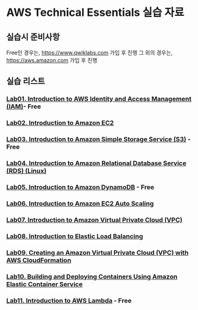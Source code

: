 # AWS Technical Essentials 실습 자료

## 실습시 준비사항
Free인 경우는, https://www.qwiklabs.com 가입 후 진행
그 외의 경우는, https://aws.amazon.com 가입 후 진행

## 실습 리스트
### [Lab01. Introduction to AWS Identity and Access Management (IAM)](https://github.com/itcommit-aws/tesslabs/blob/master/lab01.md)- Free

### [Lab02. Introduction to Amazon EC2](https://github.com/itcommit-aws/tesslabs/blob/master/lab02.md)

### [Lab03. Introduction to Amazon Simple Storage Service (S3)](https://github.com/itcommit-aws/tesslabs/blob/master/lab03.md) - Free

### [Lab04. Introduction to Amazon Relational Database Service (RDS) (Linux)](https://github.com/itcommit-aws/tesslabs/blob/master/lab04.md)

### [Lab05. Introduction to Amazon DynamoDB](https://github.com/itcommit-aws/tesslabs/blob/master/lab05.md) - Free

### [Lab06. Introduction to Amazon EC2 Auto Scaling](https://github.com/itcommit-aws/tesslabs/blob/master/lab06.md)

### [Lab07. Introduction to Amazon Virtual Private Cloud (VPC)](https://github.com/itcommit-aws/tesslabs/blob/master/lab07.md) 

### [Lab08. Introduction to Elastic Load Balancing](https://github.com/itcommit-aws/tesslabs/blob/master/lab08.md)

### [Lab09. Creating an Amazon Virtual Private Cloud (VPC) with AWS CloudFormation](https://github.com/itcommit-aws/tesslabs/blob/master/lab09.md)

### [Lab10. Building and Deploying Containers Using Amazon Elastic Container Service](https://github.com/itcommit-aws/tesslabs/blob/master/lab10.md)

### [Lab11. Introduction to AWS Lambda](https://github.com/itcommit-aws/tesslabs/blob/master/lab11.md) - Free
